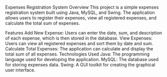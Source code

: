 Expenses Registration System
Overview
This project is a simple expenses registration system built using Java, MySQL, and Swing. The application allows users to register their expenses, view all registered expenses, and calculate the total sum of expenses.

Features
Add New Expense: Users can enter the date, sum, and description of each expense, which is then stored in the database.
View Expenses: Users can view all registered expenses and sort them by date and sum.
Calculate Total Expenses: The application can calculate and display the total sum of all expenses.
Technologies Used
Java: The programming language used for developing the application.
MySQL: The database used for storing expenses data.
Swing: A GUI toolkit for creating the graphical user interface.
